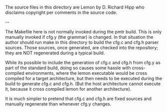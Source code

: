 The source files in this directory are Lemon by D. Richard Hipp who
disclaims copyright per comments in the source code.

--

The Makefile here is not normally invoked during the pmtr build.
This is only manually invoked if cfg.y (the grammar) is changed. In
that situation the author should run make in this directory to build
the cfg.c and cfg.h parser sources. Those sources, once generated,
are checked into the repository; they are NOT regenerated during a
typical build.

While its possible to include the generation of cfg.c and cfg.h from
cfg.y as part of the standard build, doing so causes some hassle with
cross-compiled environments, where the lemon executable would be cross
compiled for a target architecture, but then needs to be executed during
the build to generate cfg.c and cfg.h. (But the host architecture cannot
execute it, because it cross compiled lemon for another architecture).

It is much simpler to pretend that cfg.c and cfg.h are fixed sources
and manually regenerate than whenever cfg.y changes.

